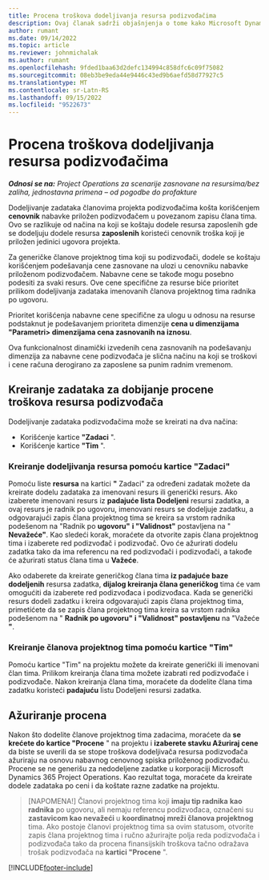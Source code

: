 ```yaml
---
title: Procena troškova dodeljivanja resursa podizvođačima
description: Ovaj članak sadrži objašnjenja o tome kako Microsoft Dynamics 365 Project Operations izračunava procenu troškova dodeljivanja resursa podizvođačima.
author: rumant
ms.date: 09/14/2022
ms.topic: article
ms.reviewer: johnmichalak
ms.author: rumant
ms.openlocfilehash: 9fded1baa63d2defc134994c858dfc6c09f75082
ms.sourcegitcommit: 08eb3be9eda44e9446c43ed9b6aefd58d77927c5
ms.translationtype: MT
ms.contentlocale: sr-Latn-RS
ms.lasthandoff: 09/15/2022
ms.locfileid: "9522673"
---
```

# <a name="cost-estimation-of-subcontracted-resource-assignments"></a>Procena troškova dodeljivanja resursa podizvođačima

_**Odnosi se na:** Project Operations za scenarije zasnovane na resursima/bez zaliha, jednostavna primena – od pogodbe do profakture_

Dodeljivanje zadataka članovima projekta podizvođačima košta korišćenjem **cenovnik** nabavke priložen podizvođačem u povezanom zapisu člana tima. Ovo se razlikuje od načina na koji se koštaju dodele resursa zaposlenih gde se dodeljuju dodele resursa **zaposlenih** koristeći cenovnik troška koji je priložen jedinici ugovora projekta. 

Za generičke članove projektnog tima koji su podizvođači, dodele se koštaju korišćenjem podešavanja cene zasnovane na ulozi u cenovniku nabavke priloženom podizvođačem. Nabavne cene se takođe mogu posebno podesiti za svaki resurs. Ove cene specifične za resurse biće prioritet prilikom dodeljivanja zadataka imenovanih članova projektnog tima radnika po ugovoru. 

Prioritet korišćenja nabavne cene specifične za ulogu u odnosu na resurse podstaknut je podešavanjem prioriteta dimenzije **cena u dimenzijama "Parametri> dimenzijama cena zasnovanih na iznosu**.

Ova funkcionalnost dinamički izvedenih cena zasnovanih na podešavanju dimenzija za nabavne cene podizvođača je slična načinu na koji se troškovi i cene računa derogirano za zaposlene sa punim radnim vremenom. 

## <a name="creating-task-assignments-for-getting-cost-estimates-of-subcontractor-resources"></a>Kreiranje zadataka za dobijanje procene troškova resursa podizvođača

Dodeljivanje zadataka podizvođačima može se kreirati na dva načina: 
- Korišćenje kartice **"Zadaci** ".
- Korišćenje kartice **"Tim** ".

### <a name="creating-resources-assignments-using-the-tasks-tab"></a>Kreiranje dodeljivanja resursa pomoću kartice "Zadaci"
Pomoću liste **resursa** na kartici **"** Zadaci" za određeni zadatak možete da kreirate dodelu zadataka za imenovani resurs ili generički resurs. Ako izaberete imenovani resurs iz **padajuće lista Dodeljeni** resursi zadatka, a ovaj resurs je radnik po ugovoru, imenovani resurs se dodeljuje zadatku, a odgovarajući zapis člana projektnog tima se kreira sa vrstom radnika podešenom na "Radnik po **ugovoru"** **i "Validnost"** postavljena na " **Nevažeće"**. Kao sledeći korak, moraćete da otvorite zapis člana projektnog tima i izaberete red podizvođač i podizvođač. Ovo će ažurirati dodelu zadatka tako da ima referencu na red podizvođači i podizvođači, a takođe će ažurirati status člana tima u **Važeće**.

Ako odaberete da kreirate generičkog člana tima **iz padajuće baze dodeljenih** resursa zadatka, **dijalog kreiranja člana generičkog** tima će vam omogućiti da izaberete red podizvođaca i podizvođaca. Kada se generički resurs dodeli zadatku i kreira odgovarajući zapis člana projektnog tima, primetićete da se zapis člana projektnog tima kreira sa vrstom radnika podešenom na " **Radnik po ugovoru"** **i "Validnost" postavljenu** na "Važeće **"**.

### <a name="creating-project-team-members-using-the-team-tab"></a>Kreiranje članova projektnog tima pomoću kartice "Tim"
Pomoću kartice "Tim" na projektu možete da kreirate generički ili imenovani član tima. Prilikom kreiranja člana tima možete izabrati red podizvođače i podizvođače. Nakon kreiranja člana tima, moraćete da dodelite člana tima zadatku koristeći **padajuću** listu Dodeljeni resursi zadatka. 

## <a name="updating-estimates"></a>Ažuriranje procena
Nakon što dodelite članove projektnog tima zadacima, moraćete da **se krećete do kartice "Procene** " na projektu i **izaberete stavku Ažuriraj cene** da biste se uverili da se stope troškova dodeljivača resursa podizvođača ažuriraju na osnovu nabavnog cenovnog spiska priloženog podizvođaču. Procene se ne generišu za nedodeljene zadatke u korporaciji Microsoft Dynamics 365 Project Operations. Kao rezultat toga, moraćete da kreirate dodele zadataka po ceni i da koštate razne zadatke na projektu. 

> [NAPOMENA!] Članovi projektnog tima koji **imaju tip radnika** **kao radnika** po ugovoru, ali nemaju referencu podizvođaca, označeni su **zastavicom kao nevažeći** u **koordinatnoj mreži članova projektnog** tima. Ako postoje članovi projektnog tima sa ovim statusom, otvorite zapis člana projektnog tima i ručno ažurirajte polja reda podizvođača i podizvođača tako da procena finansijskih troškova tačno odražava trošak podizvođača na **kartici "Procene** ". 


[!INCLUDE[footer-include](../../includes/footer-banner.md)]

